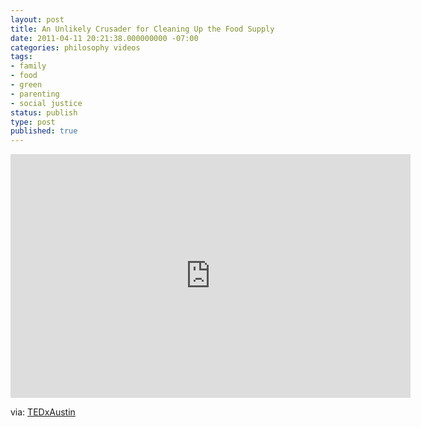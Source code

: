 ```yaml
---
layout: post
title: An Unlikely Crusader for Cleaning Up the Food Supply
date: 2011-04-11 20:21:38.000000000 -07:00
categories: philosophy videos
tags:
- family
- food
- green
- parenting
- social justice
status: publish
type: post
published: true
---
```

<iframe title="YouTube video player" width="640" height="390" src="http://www.youtube.com/embed/rixyrCNVVGA?rel=0" frameborder="0" allowfullscreen></iframe>

via: [TEDxAustin](http://www.youtube.com/watch?v=rixyrCNVVGA)
